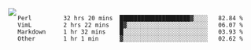 

<a href="https://github.com/anuraghazra/github-readme-stats">
  <img align="left" src="https://github-readme-stats.vercel.app/api?username=kfly8&count_private=true&show_icons=true&theme=calm" />
</a>


<!--START_SECTION:waka-->

```text
Perl         32 hrs 20 mins  ████████████████████▓░░░░   82.84 %
VimL         2 hrs 22 mins   █▓░░░░░░░░░░░░░░░░░░░░░░░   06.07 %
Markdown     1 hr 32 mins    █░░░░░░░░░░░░░░░░░░░░░░░░   03.93 %
Other        1 hr 1 min      ▓░░░░░░░░░░░░░░░░░░░░░░░░   02.62 %
```

<!--END_SECTION:waka-->
